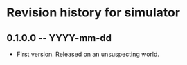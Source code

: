 # Revision history for simulator

## 0.1.0.0  -- YYYY-mm-dd

* First version. Released on an unsuspecting world.
